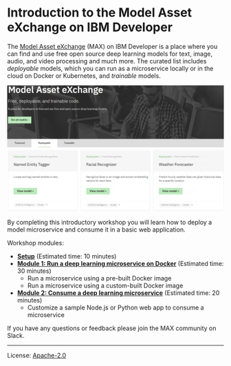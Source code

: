 # Introduction to the Model Asset eXchange on IBM Developer

The [Model Asset eXchange](https://developer.ibm.com/exchanges/models/) (MAX) on IBM Developer is a place where you can find and use free open source deep learning models for text, image, audio, and video processing and much more. The curated list includes _deployable_ models, which you can run as a microservice locally or in the cloud on Docker or Kubernetes, and _trainable_ models.

![Model Asset Exchange landing page](images/exchange-landing-page.png)

By completing this introductory workshop you will learn how to deploy a model microservice and consume it in a basic web application.

Workshop modules:
 - [**Setup**](setup/) (Estimated time: 10 minutes)
 - [**Module 1: Run a deep learning microservice on Docker**](modules/module1) (Estimated time: 30 minutes) 
   - Run a microservice using a pre-built Docker image
   - Run a microservice using a custom-built Docker image
 - [**Module 2: Consume a deep learning microservice**](modules/module2/) (Estimated time: 20 minutes) 
   - Customize a sample Node.js or Python web app to consume a microservice
 
 If you have any questions or feedback please join the MAX community on Slack.
 
 ---
 License: [Apache-2.0](LICENSE)
